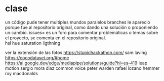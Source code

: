 # clase
un código pude tener multiples mundos paralelos 
branches le apareció porque fue al repositorio original, como dando una solución o proponiendo un cambio.
issues=  es un foro para comentar problemáticas o temas sobre el proyecto, se comenta en el repositorio original.   
hsl hue saturation ligthning

ver la extensión de las fotos 
https://stupidhackathon.com/
sam laving
https://cocodataset.org/#home
https://ai.google.dev/edge/mediapipe/solutions/guide?hl=es-419
leap motion 
sergio mora diaz
common voice 
peter warden
rafael lozano hemmer 
roy macdonalds
